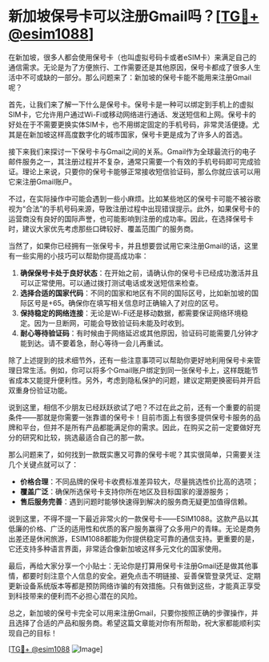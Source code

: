 # 新加坡保号卡可以注册Gmail吗？[[TG💪+ @esim1088](https://t.me/s/esim1088)]

在新加坡，很多人都会使用保号卡（也叫虚拟号码卡或者eSIM卡）来满足自己的通信需求。无论是为了方便旅行、工作需要还是其他原因，保号卡都成了很多人生活中不可或缺的一部分。那么问题来了：新加坡的保号卡能不能用来注册Gmail呢？

首先，让我们来了解一下什么是保号卡。保号卡是一种可以绑定到手机上的虚拟SIM卡，它允许用户通过Wi-Fi或移动网络进行通话、发送短信和上网。保号卡的好处在于不需要更换实体SIM卡，也不用绑定固定的手机号码，非常灵活便捷。尤其是在新加坡这样高度数字化的城市国家，保号卡更是成为了许多人的首选。

接下来我们来探讨一下保号卡与Gmail之间的关系。Gmail作为全球最流行的电子邮件服务之一，其注册过程并不复杂，通常只需要一个有效的手机号码即可完成验证。理论上来说，只要你的保号卡能够正常接收短信验证码，那么你就应该可以用它来注册Gmail账户。

不过，在实际操作中可能会遇到一些小麻烦。比如某些地区的保号卡可能不被谷歌视为“合法”的手机号码来源，导致注册过程中出现错误提示。此外，如果保号卡的运营商没有良好的国际声誉，也可能影响到注册的成功率。因此，在选择保号卡时，建议大家优先考虑那些口碑较好、覆盖范围广的服务商。

当然了，如果你已经拥有一张保号卡，并且想要尝试用它来注册Gmail的话，这里有一些实用的小技巧可以帮助你提高成功率：

1. **确保保号卡处于良好状态**：在开始之前，请确认你的保号卡已经成功激活并且可以正常使用。可以通过拨打测试电话或发送短信来检查。
2. **选择合适的国家代码**：不同的国家和地区有不同的国际区号，比如新加坡的国际区号是+65。确保你在填写相关信息时正确输入了对应的区号。
3. **保持稳定的网络连接**：无论是Wi-Fi还是移动数据，都需要保证网络环境稳定。因为一旦断网，可能会导致验证码未能及时收到。
4. **耐心等待验证码**：有时候由于网络延迟或其他原因，验证码可能需要几分钟才能到达。请不要着急，耐心等待一会儿再重试。

除了上述提到的技术细节外，还有一些注意事项可以帮助你更好地利用保号卡来管理日常生活。例如，你可以将多个Gmail账户绑定到同一张保号卡上，这样既能节省成本又能提升便利性。另外，考虑到隐私保护的问题，建议定期更换密码并开启双重身份验证功能。

说到这里，相信不少朋友已经跃跃欲试了吧？不过在此之前，还有一个重要的前提条件——那就是你需要一张靠谱的保号卡！目前市面上有很多提供保号卡服务的品牌和平台，但并不是所有产品都能满足你的需求。因此，在购买之前一定要做好充分的研究和比较，挑选最适合自己的那一款。

那么问题来了，如何找到一款既实惠又可靠的保号卡呢？其实很简单，只需要关注几个关键点就可以了：
- **价格合理**：不同品牌的保号卡收费标准差异较大，尽量挑选性价比高的选项；
- **覆盖广泛**：确保所选保号卡支持你所在地区及目标国家的漫游服务；
- **售后服务完善**：遇到问题时能够快速得到解决的服务商无疑更加值得信赖。

说到这里，不得不提一下最近非常火的一款保号卡——ESIM1088。这款产品以其低廉的价格、广泛的适用性和优质的客户服务赢得了众多用户的青睐。无论是商务出差还是休闲旅游，ESIM1088都能为你提供稳定可靠的通信支持。更重要的是，它还支持多种语言界面，非常适合像新加坡这样多元文化的国家使用。

最后，再给大家分享一个小贴士：无论你是打算用保号卡注册Gmail还是做其他事情，都要时刻注意个人信息的安全。避免点击不明链接、妥善保管登录凭证、定期更新设备系统版本等都是预防网络诈骗的有效措施。只有做到这些，才能真正享受到科技带来的便利而不必担心潜在的风险。

总之，新加坡的保号卡完全可以用来注册Gmail，只要你按照正确的步骤操作，并且选择了合适的产品和服务商。希望这篇文章能对你有所帮助，祝大家都能顺利实现自己的目标！

[[TG💪+ @esim1088](https://t.me/s/esim1088) ![Image](https://i.postimg.cc/4NQfJmqS/Snipaste-2025-05-13-00-14-12.png)]